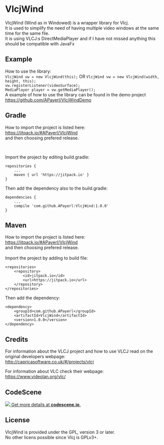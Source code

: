 # VlcjWind #

VlcjWind (Wind as in Windowed) is a wrapper library for Vlcj.<br />
It is used to simplify the need of having multiple video windows at the same time for the same file.<br />
It is using VLCJ:s DirectMediaPlayer and if I have not missed anything this should be compatible with JavaFx

## Example ##

How to use the library:<br/>
`VlcjWind vw = new VlcjWind(this);` OR `VlcjWind vw = new VlcjWind(width, height, this);`<br/>
`vw.registerListener(videoSurface);`<br/>
`MediaPlayer player = vw.getMediaPlayer();`<br/>
A example of how to use the library can be found in the demo project https://github.com/APayerl/VlcjWindDemo <br/>

## Gradle ##

How to import the project is listed here:<br />
https://jitpack.io/#APayerl/VlcjWind <br /> and then choosing prefered release.

<br />

Import the project by editing build.gradle:

	repositories {
		...
		maven { url 'https://jitpack.io' }
	}
	
Then add the dependency also to the build.gradle:

	dependencies {
		...
		compile 'com.github.APayerl:VlcjWind:1.0.0'
	}

## Maven ##

How to import the project is listed here:<br />
https://jitpack.io/#APayerl/VlcjWind<br />and then choosing prefered release.
<br /><br />
Import the project by adding to build file:

	<repositories>
		<repository>
		    <id>jitpack.io</id>
		    <url>https://jitpack.io</url>
		</repository>
	</repositories>
	
Then add the dependency:

	<dependency>
	    <groupId>com.github.APayerl</groupId>
	    <artifactId>VlcjWind</artifactId>
	    <version>1.0.0</version>
	</dependency>

## Credits ##

For information about the VLCJ project and how to use VLCJ read on the original developers webpage:<br />
http://capricasoftware.co.uk/#/projects/vlcj

For information about VLC check their webpage:<br />
https://www.videolan.org/vlc/

## CodeScene ##
[![](https://codescene.io/projects/3423/status.svg) Get more details at **codescene.io**.](https://codescene.io/projects/3423/jobs/latest-successful/results)

## License ##

VlcjWind is provided under the GPL, version 3 or later.<br/>
No other licens possible since Vlcj is GPLv3+.
